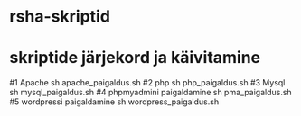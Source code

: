# rsha-skriptid
# skriptide järjekord ja käivitamine
#1 Apache
sh apache_paigaldus.sh
#2 php
sh php_paigaldus.sh
#3 Mysql
sh mysql_paigaldus.sh
#4 phpmyadmini paigaldamine
sh pma_paigaldus.sh
#5 wordpressi paigaldamine
sh wordpress_paigaldus.sh
